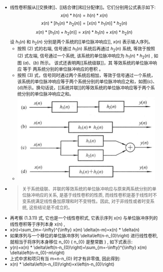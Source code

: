 - 线性卷积服从[[交换律]]、[[结合律]]和[[分配律]]。它们分别用公式表示如下:
  $$x(n) * h(n)=h(n) * x(n) \tag{1}$$
  $$x(n) *\left[h_{1}(n) * h_{2}(n)\right]=\left[x(n) * h_{1}(n)\right] * h_{2}(n)\tag{2}$$
  $$x(n) *\left[h_{1}(n)+h_{2}(n)\right]=x(n) * h_{1}(n)+x(n) * h_{2}(n)\tag{3}$$
  设  $h_{1}(n)$  和  $h_{2}(n)$  分别是两个系统的[[单位脉冲响应]],  $x(n)$  表示输人序列。
	- 按照 $(2)$ 式的右端, 信号通过  $h_{1}(n)$  系统后再通过  $h_{2}(n)$  系统, 等效于按照 $(2)$ 式左端, 信号通过一个系统, 该系统的单位脉冲响应为  $h_{1}(n) * h_{2}(n)$ , 如图 $(a)$、$(b)$ 所示。
	  该式还表明两[[系统级联]]，其 等效系统的单位脉冲响应 等于 两系统分别的单位脉冲响应的卷积 。
	- 按照 $(3)$ 式，信号同时通过两个系统后相加，等效于信号通过一个系统，该系统的单位脉冲响应等于两个系统分别的单位脉冲响应之和，如图(c)、(d)所示。换句话说，[[系统并联]]的等效系统的单位脉冲响应等于两个系统分别的单位脉冲响应之和。
	- ![image.png](../assets/image_1708149193894_0.png)
- >关于系统级联、并联的等效系统的单位脉冲响应与原来两系统分别的单位脉冲响应的关系, 是基于线性卷积的性质, 而线性卷积是基于线性时不变系统满足线性叠加原理和时不变特性。因此, 对于非线性或者时变系统, 这些结论是不成立的。
- 再考察 (1.3.11) 式, 它也是一个线性卷积式, 它表示序列  x(n)  与单位脉冲序列的线性卷积等于序列本身  x(n) ,
- x(n)=\sum_{m=-\infty}^{\infty} x(m) \delta(n-m)=x(n) * \delta(n)
- 如果序列与一个移位的单位脉冲序列  \delta\left(n-n_{0}\right)  进行线性卷积, 就相当于将序列本身移位  n_{0}  (  n_{0}  是整常数  ) , 如下式表示:
- y(n)=x(n) * \delta\left(n-n_{0}\right)=\sum_{m=-\infty}^{\infty} x(m) \delta\left(n-n_{0}-m\right)
- 上式中求和项只有当  m=n-n_{0}  时才有非零值, 因此得到:
- x(n) * \delta\left(n-n_{0}\right)=x\left(n-n_{0}\right)